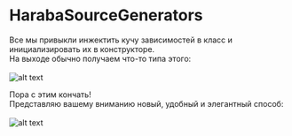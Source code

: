 # HarabaSourceGenerators

Все мы привыкли инжектить кучу зависимостей в класс и инициализировать их в конструкторе.<br>
На выходе обычно получаем что-то типа этого:<br><br>
![alt text](https://image.prntscr.com/image/fQu_o7pGRd2iVGxsoldzZw.png)

Пора с этим кончать!<br>
Представляю вашему вниманию новый, удобный и элегантный способ:<br><br>
![alt text](https://image.prntscr.com/image/pKnVAJnYSLqlGTy5ZgfmYw.png)
